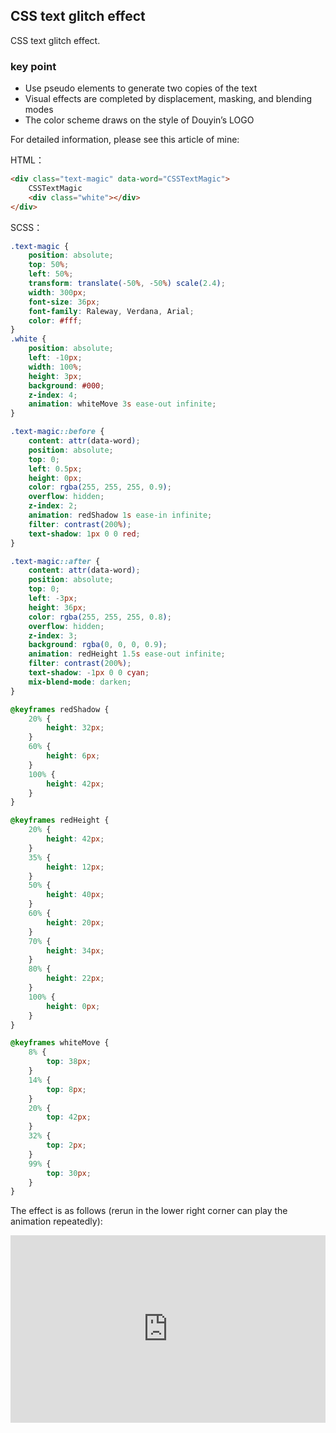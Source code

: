 ## CSS text glitch effect

CSS text glitch effect.

### key point

+ Use pseudo elements to generate two copies of the text
+ Visual effects are completed by displacement, masking, and blending modes
+ The color scheme draws on the style of Douyin’s LOGO

For detailed information, please see this article of mine:

HTML：

```HTML
<div class="text-magic" data-word="CSSTextMagic">
    CSSTextMagic
    <div class="white"></div>
</div>
```

SCSS：
```scss
.text-magic {
    position: absolute;
    top: 50%;
    left: 50%;
    transform: translate(-50%, -50%) scale(2.4);
    width: 300px;
    font-size: 36px;
    font-family: Raleway, Verdana, Arial;
    color: #fff;
}
.white {
    position: absolute;
    left: -10px;
    width: 100%;
    height: 3px;
    background: #000;
    z-index: 4;
    animation: whiteMove 3s ease-out infinite;
}

.text-magic::before {
    content: attr(data-word);
    position: absolute;
    top: 0;
    left: 0.5px;
    height: 0px;
    color: rgba(255, 255, 255, 0.9);
    overflow: hidden;
    z-index: 2;
    animation: redShadow 1s ease-in infinite;
    filter: contrast(200%);
    text-shadow: 1px 0 0 red;
}

.text-magic::after {
    content: attr(data-word);
    position: absolute;
    top: 0;
    left: -3px;
    height: 36px;
    color: rgba(255, 255, 255, 0.8);
    overflow: hidden;
    z-index: 3;
    background: rgba(0, 0, 0, 0.9);
    animation: redHeight 1.5s ease-out infinite;
    filter: contrast(200%);
    text-shadow: -1px 0 0 cyan;
    mix-blend-mode: darken;
}

@keyframes redShadow {
    20% {
        height: 32px;
    }
    60% {
        height: 6px;
    }
    100% {
        height: 42px;
    }
}

@keyframes redHeight {
    20% {
        height: 42px;
    }
    35% {
        height: 12px;
    }
    50% {
        height: 40px;
    }
    60% {
        height: 20px;
    }
    70% {
        height: 34px;
    }
    80% {
        height: 22px;
    }
    100% {
        height: 0px;
    }
}

@keyframes whiteMove {
    8% {
        top: 38px;
    }
    14% {
        top: 8px;
    }
    20% {
        top: 42px;
    }
    32% {
        top: 2px;
    }
    99% {
        top: 30px;
    }
}
```

The effect is as follows (rerun in the lower right corner can play the animation repeatedly):

<iframe height="300" style="width: 100%;" scrolling="no" title="word-glitch" src="https://codepen.io/dvha/embed/oNJPLpj?default-tab=html%2Cresult" frameborder="no" loading="lazy" allowtransparency="true" allowfullscreen="true">
  See the Pen <a href="https://codepen.io/dvha/pen/oNJPLpj">
  word-glitch</a> by HaDV (<a href="https://codepen.io/dvha">@dvha</a>)
  on <a href="https://codepen.io">CodePen</a>.
</iframe>